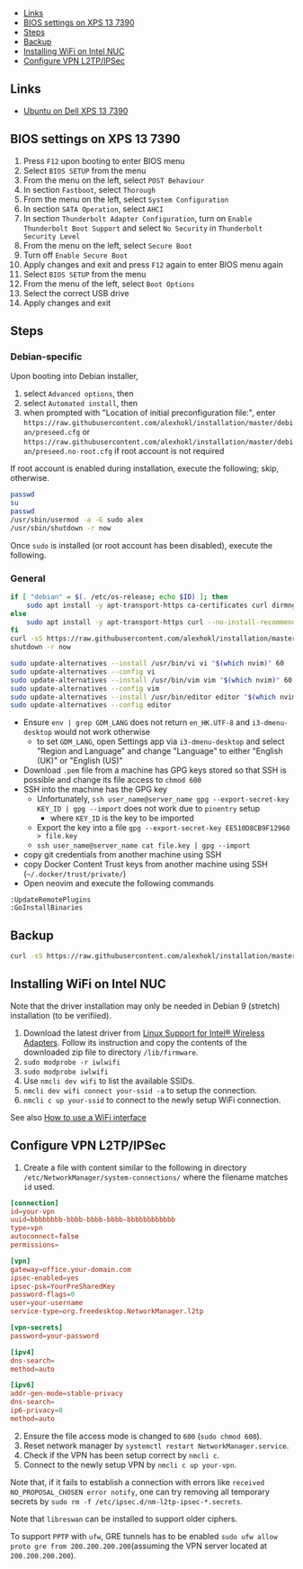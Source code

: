 - [Links](#links)
- [BIOS settings on XPS 13 7390](#bios-settings-on-xps-13-7390)
- [Steps](#steps)
- [Backup](#backup)
- [Installing WiFi on Intel NUC](#installing-wifi-on-intel-nuc)
- [Configure VPN L2TP/IPSec](#configure-vpn-l2tpipsec)

## Links

- [Ubuntu on Dell XPS 13 7390](https://certification.ubuntu.com/hardware/201906-27151)

## BIOS settings on XPS 13 7390

1. Press `F12` upon booting to enter BIOS menu
2. Select `BIOS SETUP` from the menu
3. From the menu on the left, select `POST Behaviour`
4. In section `Fastboot`, select `Thorough`
5. From the menu on the left, select `System Configuration`
6. In section `SATA Operation`, select `AHCI`
7. In section `Thunderbolt Adapter Configuration`, turn on `Enable Thunderbolt
   Boot Support` and select `No Security` in `Thunderbolt Security Level`
8. From the menu on the left, select `Secure Boot`
9. Turn off `Enable Secure Boot`
10. Apply changes and exit and press `F12` again to enter BIOS menu again
11. Select `BIOS SETUP` from the menu
12. From the menu of the left, select `Boot Options`
13. Select the correct USB drive
14. Apply changes and exit

## Steps

### Debian-specific

Upon booting into Debian installer,

1. select `Advanced options`, then
2. select `Automated install`, then
3. when prompted with "Location of initial preconfiguration file:", enter
   `https://raw.githubusercontent.com/alexhokl/installation/master/debian/preseed.cfg`
   or `https://raw.githubusercontent.com/alexhokl/installation/master/debian/preseed.no-root.cfg`
   if root account is not required

If root account is enabled during installation, execute the following; skip, otherwise.

```sh
passwd
su
passwd
/usr/sbin/usermod -a -G sudo alex
/usr/sbin/shutdown -r now
```

Once `sudo` is installed (or root account has been disabled), execute the
following.

### General

```sh
if [ "debian" = $(. /etc/os-release; echo $ID) ]; then
    sudo apt install -y apt-transport-https ca-certificates curl dirmngr --no-install-recommends;
else
    sudo apt install -y apt-transport-https curl --no-install-recommends;
fi
curl -sS https://raw.githubusercontent.com/alexhokl/installation/master/debian/setup.sh | bash
shutdown -r now
```

```sh
sudo update-alternatives --install /usr/bin/vi vi "$(which nvim)" 60
sudo update-alternatives --config vi
sudo update-alternatives --install /usr/bin/vim vim "$(which nvim)" 60
sudo update-alternatives --config vim
sudo update-alternatives --install /usr/bin/editor editor "$(which nvim)" 60
sudo update-alternatives --config editor
```

- Ensure `env | grep GDM_LANG` does not return `en_HK.UTF-8` and
    `i3-dmenu-desktop` would not work otherwise
  - to set `GDM_LANG`, open Settings app via `i3-dmenu-desktop` and select
      "Region and Language" and change "Language" to either "English (UK)" or
      "English (US)"
- Download `.pem` file from a machine has GPG keys stored so that SSH is
    possible and change its file access to `chmod 600`
- SSH into the machine has the GPG key
  - Unfortunately, `ssh user_name@server_name gpg --export-secret-key KEY_ID | gpg --import`
      does not work due to `pinentry` setup
    - where `KEY_ID` is the key to be imported
  - Export the key into a file
    `gpg --export-secret-key EE510D8CB9F12960 > file.key`
  - `ssh user_name@server_name cat file.key | gpg --import`
- copy git credentials from another machine using SSH
- copy Docker Content Trust keys from another machine using SSH
    (`~/.docker/trust/private/`)
- Open neovim and execute the following commands

```
:UpdateRemotePlugins
:GoInstallBinaries
```

## Backup

```sh
curl -sS https://raw.githubusercontent.com/alexhokl/installation/master/debian/backup.sh | bash
```

## Installing WiFi on Intel NUC

Note that the driver installation may only be needed in Debian 9 (stretch)
installation (to be verifiied).

1. Download the latest driver from [Linux Support for Intel® Wireless
   Adapters](https://www.intel.com/content/www/us/en/support/articles/000005511/network-and-i-o/wireless-networking.html).
   Follow its instruction and copy the contents of the downloaded zip file to
   directory `/lib/firmware`.
2. `sudo modprobe -r iwlwifi`
3. `sudo modprobe iwlwifi`
4. Use `nmcli dev wifi` to list the available SSIDs.
5. `nmcli dev wifi connect your-ssid -a` to setup the connection.
6. `nmcli c up your-ssid` to connect to the newly setup WiFi connection.

See also [How to use a WiFi interface](https://wiki.debian.org/WiFi/HowToUse)

## Configure VPN L2TP/IPSec

1. Create a file with content similar to the following in directory
   `/etc/NetworkManager/system-connections/` where the filename matches `id`
   used.

```conf
[connection]
id=your-vpn
uuid=bbbbbbbb-bbbb-bbbb-bbbb-bbbbbbbbbbbb
type=vpn
autoconnect=false
permissions=

[vpn]
gateway=office.your-domain.com
ipsec-enabled=yes
ipsec-psk=YourPreSharedKey
password-flags=0
user=your-username
service-type=org.freedesktop.NetworkManager.l2tp

[vpn-secrets]
password=your-password

[ipv4]
dns-search=
method=auto

[ipv6]
addr-gen-mode=stable-privacy
dns-search=
ip6-privacy=0
method=auto
```

2. Ensure the file access mode is changed to `600` (`sudo chmod 600`).
3. Reset network manager by `systemctl restart NetworkManager.service`.
4. Check if the VPN has been setup correct by `nmcli c`.
5. Connect to the newly setup VPN by `nmcli c up your-vpn`.

Note that, if it fails to establish a connection with errors like `received
NO_PROPOSAL_CHOSEN error notify`, one can try removing all temporary secrets
by `sudo rm -f /etc/ipsec.d/nm-l2tp-ipsec-*.secrets`.

Note that `libreswan` can be installed to support older ciphers.

To support `PPTP` with `ufw`, GRE tunnels has to be enabled `sudo ufw allow
proto gre from 200.200.200.200`(assuming the VPN server located at
`200.200.200.200`).
